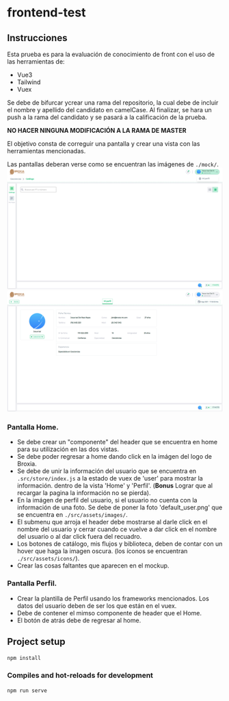 # frontend-test

## Instrucciones

Esta prueba es para la evaluación de conocimiento de front con el uso de las herramientas de: 
- Vue3
- Tailwind
- Vuex

Se debe de bifurcar ycrear una rama del repositorio, la cual debe de incluir el nombre y apellido del candidato en camelCase. Al finalizar, se hara un push a la rama del candidato y se pasará a la calificación de la prueba.

**NO HACER NINGUNA MODIFICACIÓN A LA RAMA DE MASTER**

El objetivo consta de correguir una pantalla y crear una vista con las herramientas mencionadas.

Las pantallas deberan verse como se encuentran las imágenes de `./mock/`. 
![alt text](https://github.com/delta-dft/frontend-test/blob/master/mock/Home.png?raw=true)
![alt text](https://github.com/delta-dft/frontend-test/blob/master/mock/Profile.png?raw=true)
### Pantalla Home.
- Se debe crear un "componente" del header que se encuentra en home para su utilización en las dos vistas.
- Se debe poder regresar a home dando click en la imágen del logo de Broxia.
- Se debe de unir la información del usuario que se encuentra en `.src/store/index.js` a la estado de vuex de 'user' para mostrar la información. dentro de la vista 'Home' y 'Perfil'. (**Bonus** Lograr que al recargar la pagina la información no se pierda).
- En la imágen de perfil del usuario, si el usuario no cuenta con la información de una foto. Se debe de poner la foto 'default_user.png' que se encuentra en `./src/assets/images/`.
- El submenu que arroja el header debe mostrarse al darle click en el nombre del usuario y cerrar cuando ce vuelve a dar click en el nombre del usuario o al dar click fuera del recuadro.
- Los botones de catálogo, mis flujos y biblioteca, deben de contar con un hover que haga la imagen oscura. (los íconos se encuentran `./src/assets/icons/`).
- Crear las cosas faltantes que aparecen en el mockup.

### Pantalla Perfil.
- Crear la plantilla de Perfil usando los frameworks mencionados. Los datos del usuario deben de ser los que están en el vuex.
- Debe de contener el mimso componente de header que el Home. 
- El botón de atrás debe de regresar al home.

## Project setup
```
npm install
```

### Compiles and hot-reloads for development
```
npm run serve
```

